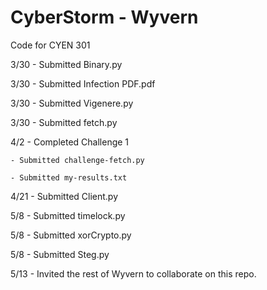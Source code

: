 # CyberStorm - Wyvern
Code for CYEN 301

3/30 - Submitted Binary.py

3/30 - Submitted Infection PDF.pdf

3/30 - Submitted Vigenere.py

3/30 - Submitted fetch.py

4/2 - Completed Challenge 1

	- Submitted challenge-fetch.py
	
	- Submitted my-results.txt

4/21 - Submitted Client.py

5/8 - Submitted timelock.py

5/8 - Submitted xorCrypto.py

5/8 - Submitted Steg.py

5/13 - Invited the rest of Wyvern to collaborate on this repo.
